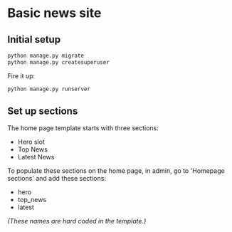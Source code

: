 # Basic news site 


## Initial setup

```py
python manage.py migrate
python manage.py createsuperuser
```

Fire it up:
```py
python manage.py runserver
```

## Set up sections

The home page template starts with three sections:
- Hero slot
- Top News
- Latest News

To populate these sections on the home page, in admin, go to 'Homepage sections' and add these sections:
- hero
- top_news
- latest

*(These names are hard coded in the template.)*

